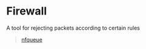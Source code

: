 # Firewall
A tool for rejecting packets according to certain rules

> [nfqueue](https://pkg.go.dev/github.com/florianl/go-nfqueue#Nfqueue.Register)
